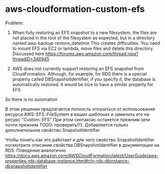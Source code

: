 # aws-cloudformation-custom-efs

Problem:
1. When fully restoring an EFS snapshot to a new filesystem, the files are not placed in the root of the filesystem as expected, but in a directory named aws-backup-restore_datetime
This creates difficulties. You need to mount EFS via EC2 or lambda, move files and delete this directory. Discussed here https://forums.aws.amazon.com/thread.jspa?threadID=346945

2. AWS does not currently support restoring an EFS snapshot from CloudFormation. Although, for example, for RDS there is a special property called DBSnapshotIdentifier, if you specify it, the database is automatically restored.
It would be nice to have a similar property for EFS

So there is no automation

В этом решении предлагается полность отказаться от использования ресурса AWS::EFS::FileSystem в ваших шаблонах и заменить его на ресурс "Custom::EFS"
При этом синтаксис останется прежним (или почти прежним TODO: проверить!!!). Добавляется только дополнительное свойство SnapshotIdentifier

Чтобы понять как это работает и для чего свойство SnapshotIdentifier посмотрите описание свойства DBSnapshotIdentifier в документации на RDS. Поведение аналогично
https://docs.aws.amazon.com/AWSCloudFormation/latest/UserGuide/aws-properties-rds-database-instance.html#cfn-rds-dbinstance-dbsnapshotidentifier
